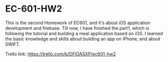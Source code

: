 # EC-601-HW2
This is the second Homework of EC601, and it's about iOS application development and firebase.
Till now, I have finished the part1, which is following the tutorial and building a meal application based on iOS.
I learned the basic knowledge and skills about building an app on iPhone, and about SWIFT.


Trello link:
https://trello.com/b/DFlOASXP/ec601-hw2
